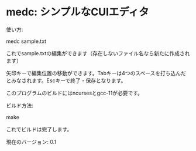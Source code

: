 # medc: シンプルなCUIエディタ
使い方:

medc sample.txt

これでsample.txtの編集ができます（存在しないファイル名なら新たに作成されます）

矢印キーで編集位置の移動ができます。Tabキーは4つのスペースを打ち込んだとみなされます。Escキーで終了・保存となります。

このプログラムのビルドにはncursesとgcc-11が必要です。

ビルド方法:

make

これでビルドは完了します。

現在のバージョン: 0.1